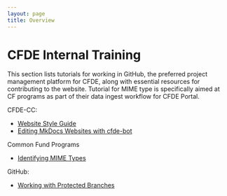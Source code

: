 ```yaml
---
layout: page
title: Overview
---
```


CFDE Internal Training
=========================

This section lists tutorials for working in GitHub, the preferred project management platform for CFDE, along with essential resources for contributing to the website. Tutorial for MIME type is specifically aimed at CF programs as part of their data ingest workflow for CFDE Portal.

CFDE-CC:

   - [Website Style Guide](./Website-Style-Guide/0index.md)
   - [Editing MkDocs Websites with cfde-bot](cfdebot_website_editing.md)


Common Fund Programs

   - [Identifying MIME Types](./MIME-type/index.md)

GitHub:

   - [Working with Protected Branches](ProtectedBranch_HowTo.md)
